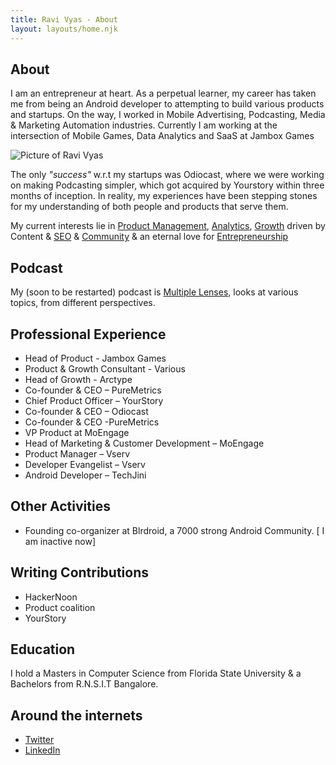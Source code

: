```yaml
---
title: Ravi Vyas - About
layout: layouts/home.njk
---
```


## About

I am an entrepreneur at heart. As a perpetual learner, my career has taken me from being an Android developer to attempting to build various products and startups. On the way, I worked in Mobile Advertising, Podcasting, Media & Marketing Automation industries. Currently I am working at the intersection of Mobile Games, Data Analytics and SaaS at Jambox Games

<div>
<Image
        src="/assets/ravivyas.avif"
        alt="Picture of Ravi Vyas"
        width={131}
        height={149}
      />
</div>

The only _"success"_ w.r.t my startups was Odiocast, where we were working on making Podcasting simpler, which got acquired by Yourstory within three months of inception. In reality, my experiences have been stepping stones for my understanding of both people and products that serve them.

My current interests lie in [Product Management](/tag/product-management/), [Analytics](/tag/metrics), [Growth](/tag/growth/) driven by Content & [SEO](/tag/seo/) & [Community](/tag/community/) & an eternal love for [Entrepreneurship](/tag/entrepreneurship/)



## Podcast

My (soon to be restarted) podcast is [Multiple Lenses](https://multiplelenses.com/), looks at various topics, from different perspectives.

## Professional Experience

- Head of Product - Jambox Games
- Product & Growth Consultant - Various
- Head of Growth - Arctype
- Co-founder & CEO – PureMetrics
- Chief Product Officer – YourStory
- Co-founder & CEO – Odiocast
- Co-founder & CEO -PureMetrics
- VP Product at MoEngage
- Head of Marketing & Customer Development – MoEngage
- Product Manager – Vserv
- Developer Evangelist – Vserv
- Android Developer – TechJini

## Other Activities
- Founding co-organizer at Blrdroid, a 7000 strong Android Community. [ I am inactive now]

## Writing Contributions 
- HackerNoon
- Product coalition
- YourStory

## Education
I hold a Masters in Computer Science from Florida State University & a Bachelors from R.N.S.I.T Bangalore.

## Around the internets

- [Twitter](https://twitter.com/ravivyas84)
- [LinkedIn](https://www.linkedin.com/in/ravivyas/)